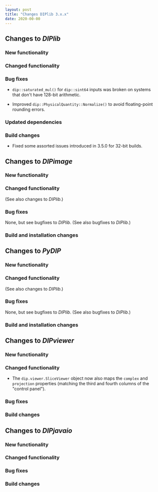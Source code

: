 ```yaml
---
layout: post
title: "Changes DIPlib 3.x.x"
date: 2020-00-00
---
```


## Changes to *DIPlib*

### New functionality

### Changed functionality

### Bug fixes

- `dip::saturated_mul()` for `dip::sint64` inputs was broken on systems that don't have 128-bit arithmetic.

- Improved `dip::PhysicalQuantity::Normalize()` to avoid floating-point rounding errors.

### Updated dependencies

### Build changes

- Fixed some assorted issues introduced in 3.5.0 for 32-bit builds.



## Changes to *DIPimage*

### New functionality

### Changed functionality

(See also changes to *DIPlib*.)

### Bug fixes

None, but see bugfixes to *DIPlib*.
(See also bugfixes to *DIPlib*.)

### Build and installation changes




## Changes to *PyDIP*

### New functionality

### Changed functionality

(See also changes to *DIPlib*.)

### Bug fixes

None, but see bugfixes to *DIPlib*.
(See also bugfixes to *DIPlib*.)

### Build and installation changes




## Changes to *DIPviewer*

### New functionality

### Changed functionality

- The `dip.viewer.SliceViewer` object now also maps the `complex` and `projection` properties
  (matching the third and fourth columns of the "control panel").

### Bug fixes

### Build changes




## Changes to *DIPjavaio*

### New functionality

### Changed functionality

### Bug fixes

### Build changes
